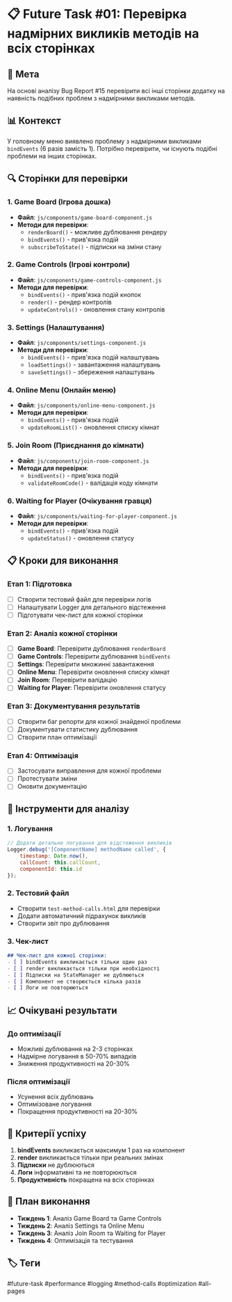 # 📋 Future Task #01: Перевірка надмірних викликів методів на всіх сторінках

## 🎯 Мета
На основі аналізу Bug Report #15 перевірити всі інші сторінки додатку на наявність подібних проблем з надмірними викликами методів.

## 📊 Контекст
У головному меню виявлено проблему з надмірними викликами `bindEvents` (6 разів замість 1). Потрібно перевірити, чи існують подібні проблеми на інших сторінках.

## 🔍 Сторінки для перевірки

### 1. Game Board (Ігрова дошка)
- **Файл**: `js/components/game-board-component.js`
- **Методи для перевірки**:
  - `renderBoard()` - можливе дублювання рендеру
  - `bindEvents()` - прив'язка подій
  - `subscribeToState()` - підписки на зміни стану

### 2. Game Controls (Ігрові контроли)
- **Файл**: `js/components/game-controls-component.js`
- **Методи для перевірки**:
  - `bindEvents()` - прив'язка подій кнопок
  - `render()` - рендер контролів
  - `updateControls()` - оновлення стану контролів

### 3. Settings (Налаштування)
- **Файл**: `js/components/settings-component.js`
- **Методи для перевірки**:
  - `bindEvents()` - прив'язка подій налаштувань
  - `loadSettings()` - завантаження налаштувань
  - `saveSettings()` - збереження налаштувань

### 4. Online Menu (Онлайн меню)
- **Файл**: `js/components/online-menu-component.js`
- **Методи для перевірки**:
  - `bindEvents()` - прив'язка подій
  - `updateRoomList()` - оновлення списку кімнат

### 5. Join Room (Приєднання до кімнати)
- **Файл**: `js/components/join-room-component.js`
- **Методи для перевірки**:
  - `bindEvents()` - прив'язка подій
  - `validateRoomCode()` - валідація коду кімнати

### 6. Waiting for Player (Очікування гравця)
- **Файл**: `js/components/waiting-for-player-component.js`
- **Методи для перевірки**:
  - `bindEvents()` - прив'язка подій
  - `updateStatus()` - оновлення статусу

## 📋 Кроки для виконання

### Етап 1: Підготовка
- [ ] Створити тестовий файл для перевірки логів
- [ ] Налаштувати Logger для детального відстеження
- [ ] Підготувати чек-лист для кожної сторінки

### Етап 2: Аналіз кожної сторінки
- [ ] **Game Board**: Перевірити дублювання `renderBoard`
- [ ] **Game Controls**: Перевірити дублювання `bindEvents`
- [ ] **Settings**: Перевірити множинні завантаження
- [ ] **Online Menu**: Перевірити оновлення списку кімнат
- [ ] **Join Room**: Перевірити валідацію
- [ ] **Waiting for Player**: Перевірити оновлення статусу

### Етап 3: Документування результатів
- [ ] Створити баг репорти для кожної знайденої проблеми
- [ ] Документувати статистику дублювання
- [ ] Створити план оптимізації

### Етап 4: Оптимізація
- [ ] Застосувати виправлення для кожної проблеми
- [ ] Протестувати зміни
- [ ] Оновити документацію

## 🔧 Інструменти для аналізу

### 1. Логування
```javascript
// Додати детальне логування для відстеження викликів
Logger.debug('[ComponentName] methodName called', {
    timestamp: Date.now(),
    callCount: this.callCount,
    componentId: this.id
});
```

### 2. Тестовий файл
- Створити `test-method-calls.html` для перевірки
- Додати автоматичний підрахунок викликів
- Створити звіт про дублювання

### 3. Чек-лист
```markdown
## Чек-лист для кожної сторінки:
- [ ] bindEvents викликається тільки один раз
- [ ] render викликається тільки при необхідності
- [ ] Підписки на StateManager не дублюються
- [ ] Компонент не створюється кілька разів
- [ ] Логи не повторюються
```

## 📈 Очікувані результати

### До оптимізації
- Можливі дублювання на 2-3 сторінках
- Надмірне логування в 50-70% випадків
- Зниження продуктивності на 20-30%

### Після оптимізації
- Усунення всіх дублювань
- Оптимізоване логування
- Покращення продуктивності на 20-30%

## 🎯 Критерії успіху
1. **bindEvents** викликається максимум 1 раз на компонент
2. **render** викликається тільки при реальних змінах
3. **Підписки** не дублюються
4. **Логи** інформативні та не повторюються
5. **Продуктивність** покращена на всіх сторінках

## 📅 План виконання
- **Тиждень 1**: Аналіз Game Board та Game Controls
- **Тиждень 2**: Аналіз Settings та Online Menu
- **Тиждень 3**: Аналіз Join Room та Waiting for Player
- **Тиждень 4**: Оптимізація та тестування

## 🏷️ Теги
#future-task #performance #logging #method-calls #optimization #all-pages 